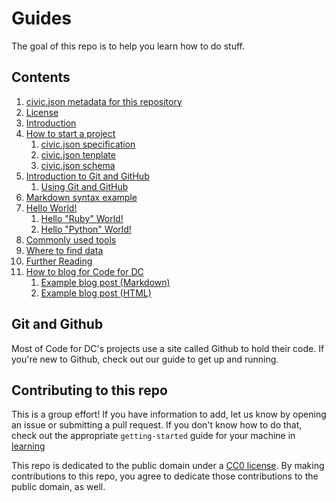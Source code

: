 # Guides

The goal of this repo is to help you learn how to do stuff.

## Contents

1.  [civic.json metadata for this repository](civic.json)
1.  [License](LICENSE.md)
1.  [Introduction](README.md)
1.  [How to start a project](start-a-project.md)
    1. [civic.json specification](using-civic.json/specification.md)
    1. [civic.json tenplate](using-civic.json/civic.json.template)
    1. [civic.json schema](using-civic.json/schema.json)
1.  [Introduction to Git and GitHub](learn-github/README.md)
    1. [Using Git and GitHub](learn-github/learn-github-osx.md)
1.  [Markdown syntax example](graffiti.md)
1.  [Hello World!](learn-github/hello-world/README.md)
    1. [Hello "Ruby" World!](learn-github/hello-world/hello-world.rb)
    1. [Hello "Python" World!](learn-github/hello-world/hello-world.py)
1.  [Commonly used tools](tools.md)
1.  [Where to find data](where-to-get-data.md)
1.  [Further Reading](further-reading.md)
1.  [How to blog for Code for DC](codefordc-blog/make-a-blog-post.md)
    1. [Example blog post (Markdown)](codefordc-blog/example-post.md)
    1. [Example blog post (HTML)](codefordc-blog/example-post.html)

## Git and Github

Most of Code for DC's projects use a site called Github to hold their
code. If you're new to Github, check out our guide to get up and
running.

## Contributing to this repo

This is a group effort! If you have information to add, let us know by
opening an issue or submitting a pull request. If you don't know how
to do that, check out the appropriate `getting-started` guide for your
machine in [learning](learning/)

This repo is dedicated to the public domain under a
[CC0 license](LICENSE.md). By making contributions to this repo, you
agree to dedicate those contributions to the public domain, as well.
